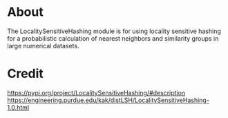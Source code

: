 # About

The LocalitySensitiveHashing module is for using locality sensitive hashing for a probabilistic calculation of nearest neighbors and similarity groups in large numerical datasets.

# Credit

https://pypi.org/project/LocalitySensitiveHashing/#description
https://engineering.purdue.edu/kak/distLSH/LocalitySensitiveHashing-1.0.html

